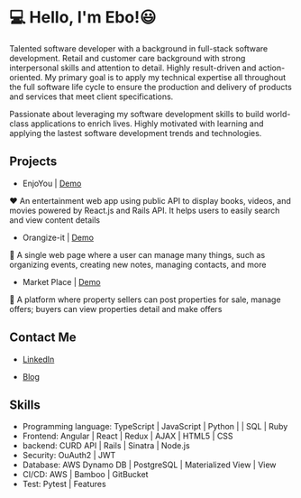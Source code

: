 # 💻 Hello, I'm Ebo!😃 

Talented software developer with a background in full-stack software development. Retail and customer care background with strong interpersonal skills and attention to detail. Highly result-driven and action-oriented. My primary goal is to apply my technical expertise all throughout the full software life cycle to ensure the production and delivery of products and services that meet client specifications. 

Passionate about leveraging my software development skills to build world-class applications to enrich lives. Highly motivated with learning and applying the lastest software development trends and technologies.

## Projects
* EnjoYou | [Demo](https://youtu.be/FjKkv2cDd1I)

❤️ An entertainment web app using public API to display books, videos, and movies powered by React.js and Rails API. It helps users to easily search and view content details

* Orangize-it | [Demo](https://youtu.be/olIQ9_muGMU)

📁 A single web page where a user can manage many things, such as organizing events, creating new notes, managing contacts, and more

* Market Place | [Demo](https://youtu.be/7ZG2bdF2zAU)

🏡 A platform where property sellers can post properties for sale, manage offers; buyers can view properties detail and make offers

## Contact Me
* [LinkedIn](https://www.linkedin.com/in/yibolime/)

* [Blog](https://yiboli-coding.medium.com/build-a-web-app-with-react-js-rails-74155e112531)


## Skills
* Programming language: TypeScript | JavaScript | Python | | SQL | Ruby
* Frontend: Angular | React | Redux | AJAX | HTML5 | CSS
* backend: CURD API | Rails | Sinatra | Node.js
* Security: OuAuth2 | JWT
* Database: AWS Dynamo DB | PostgreSQL | Materialized View | View
* CI/CD: AWS | Bamboo | GitBucket
* Test: Pytest | Features

<!---
ebo-lee/ebo-lee is a ✨ special ✨ repository because its `README.md` (this file) appears on your GitHub profile.
You can click the Preview link to take a look at your changes.
--->
